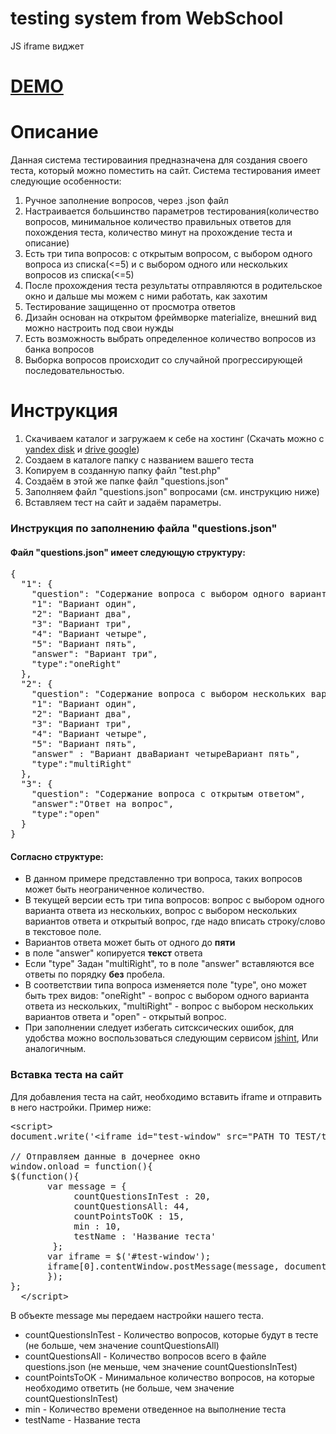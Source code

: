 # testing system from WebSchool
JS iframe виджет

# <a href="http://webschool.pspu.ru/WebSchool/web/main/contact/demo">DEMO</a>

# Описание
<p>
Данная система тестироваиния предназначена для создания своего теста, который можно поместить на сайт. Система тестирования имеет следующие особенности:
<ol>
<li>Ручное заполнение вопросов, через .json файл</li>
<li>Настраивается большинство параметров тестирования(количество вопросов, минимальное количество правильных ответов для похождения теста, количество минут на прохождение теста и описание)</li>
<li>Есть три типа вопросов: с открытым вопросом, с выбором одного вопроса из списка(<=5) и с выбором одного или нескольких вопросов из списка(<=5)</li>
<li>После прохождения теста результаты отправляются в родительское окно и дальше мы можем с ними работать, как захотим</li>
<li>Тестирование защищенно от просмотра ответов</li>
<li>Дизайн основан на открытом фреймворке materialize, внешний вид можно настроить под свои нужды</li>
<li>Есть возможность выбрать определенное количество вопросов из банка вопросов</li>
<li>Выборка вопросов происходит со случайной прогрессирующей последовательностью. </li>
</ol>
</p>

# Инструкция
<ol>
<li> Скачиваем каталог и загружаем к себе на хостинг (Скачать можно c <a href="https://yadi.sk/d/Xdx6ej8yrg7nJ">yandex disk</a> и <a href="https://drive.google.com/file/d/0B-yI0Z5suD9MWFYxenNQTzZmSTA/view?usp=sharing">drive google</a>)</li>
<li> Создаем в каталоге папку с названием вашего теста</li>
<li> Копируем в созданную папку файл "test.php"</li>
<li> Создаём в этой же папке файл "questions.json"</li>
<li> Заполняем файл "questions.json" вопросами (см. инструкцию ниже)</li>
<li> Вставляем тест на сайт и задаём параметры.</li>
</ol>
<h3>Инструкция по заполнению файла "questions.json"</h3>

<h4>Файл "questions.json" имеет следующую структуру:</h4>
<pre>
{
  "1": {
    "question": "Содержание вопроса с выбором одного варианта из нескольких предолженных",
    "1": "Вариант один",
    "2": "Вариант два",
    "3": "Вариант три",
    "4": "Вариант четыре",
    "5": "Вариант пять",
    "answer": "Вариант три",
    "type":"oneRight"
  },
  "2": {
    "question": "Содержание вопроса с выбором нескольких вариантов из нескольких предложенных",
    "1": "Вариант один",
    "2": "Вариант два",
    "3": "Вариант три",
    "4": "Вариант четыре",
    "5": "Вариант пять",
    "answer" : "Вариант дваВариант четыреВариант пять",
    "type":"multiRight"
  },
  "3": {
    "question": "Содержание вопроса с открытым ответом",
    "answer":"Ответ на вопрос",
    "type":"open"
  }
}</pre>

<h4>Согласно структуре:</h4> 
<ul>
<li>В данном примере представленно три вопроса, таких вопросов может быть неограниченное количество. 
</li><li> В текущей версии есть три типа вопросов: вопрос с выбором одного варианта ответа из нескольких, вопрос с выбором нескольких вариантов ответа и открытый вопрос, где надо вписать строку/слово в текстовое поле. 
</li><li> Вариантов ответа может быть от одного до <b>пяти</b>
</li><li> в поле "answer" копируется <b>текст</b> ответа
</li><li> Если "type" Задан "multiRight", то в поле "answer" вставляются все ответы по порядку <b>без</b> пробела.
</li><li> В соответствии типа вопроса изменяется поле "type", оно может быть трех видов: "oneRight" - вопрос с выбором одного варианта ответа из нескольких, "multiRight" - вопрос с выбором нескольких вариантов ответа и "open" - открытый вопрос.
</li><li> При заполнении следует избегать ситсксических ошибок, для удобства можно воспользоваться следующим сервисом <a href="http://jshint.com/">jshint</a>, Или аналогичным.
</li>
</ul>
<h3>Вставка теста на сайт</h3>

Для добавления теста на сайт, необходимо вставить iframe и отправить в него настройки.
Пример ниже:
<pre>
&lt;script&gt; 
document.write('&lt;iframe id="test-window" src="PATH TO TEST/tests/test_demo_ru/test.php#?hash="' + Math.random() + '"&gt;&lt;/iframe&gt;');

// Отправляем данные в дочернее окно
window.onload = function(){
$(function(){
       var message = {
            countQuestionsInTest : 20, 
            countQuestionsAll: 44,
            countPointsToOK : 15,
            min : 10,
            testName : 'Название теста'
        };
       var iframe = $('#test-window');
       iframe[0].contentWindow.postMessage(message, document.location);
       });
};
  &lt;/script&gt;
</pre>
<p>
В объекте message мы передаем настройки нашего теста.
</p>
<ul>
<li>countQuestionsInTest - Количество вопросов, которые будут в тесте (не больше, чем значение countQuestionsAll)</li> 
<li>countQuestionsAll - Количество вопросов всего в файле questions.json (не меньше, чем значение countQuestionsInTest)</li>
<li>countPointsToOK - Минимальное количество вопросов, на которые необходимо ответить (не больше, чем значение countQuestionsInTest)</li>
<li>min - Количество времени отведенное на выполнение теста</li>
<li>testName - Название теста</li>
</ul>
